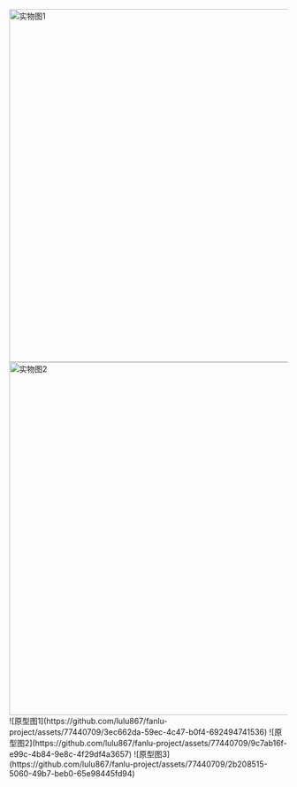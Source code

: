<img width="638" alt="实物图1" src="https://github.com/lulu867/fanlu-project/assets/77440709/17ce7bec-a0a3-4f7f-a2c2-4e31be0f4bb6">
<img width="638" alt="实物图2" src="https://github.com/lulu867/fanlu-project/assets/77440709/8880170d-6310-4a0c-b0b2-ec9fbece3446">
![原型图1](https://github.com/lulu867/fanlu-project/assets/77440709/3ec662da-59ec-4c47-b0f4-692494741536)
![原型图2](https://github.com/lulu867/fanlu-project/assets/77440709/9c7ab16f-e99c-4b84-9e8c-4f29df4a3657)
![原型图3](https://github.com/lulu867/fanlu-project/assets/77440709/2b208515-5060-49b7-beb0-65e98445fd94)
